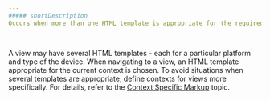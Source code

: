 ```yaml
---
##### shortDescription
Occurs when more than one HTML template is appropriate for the required view/layout in the current context.

---
```

A view may have several HTML templates - each for a particular platform and type of the device. When navigating to a view, an HTML template appropriate for the current context is chosen. To avoid situations when several templates are appropriate, define contexts for views more specifically. For details, refer to the [Context Specific Markup](/concepts/40%20SPA%20Framework/1%20Views%20and%20Layouts/5%20Context%20Specific%20Markup.md '/Documentation/Guide/SPA_Framework/Views_and_Layouts/#Context_Specific_Markup') topic.